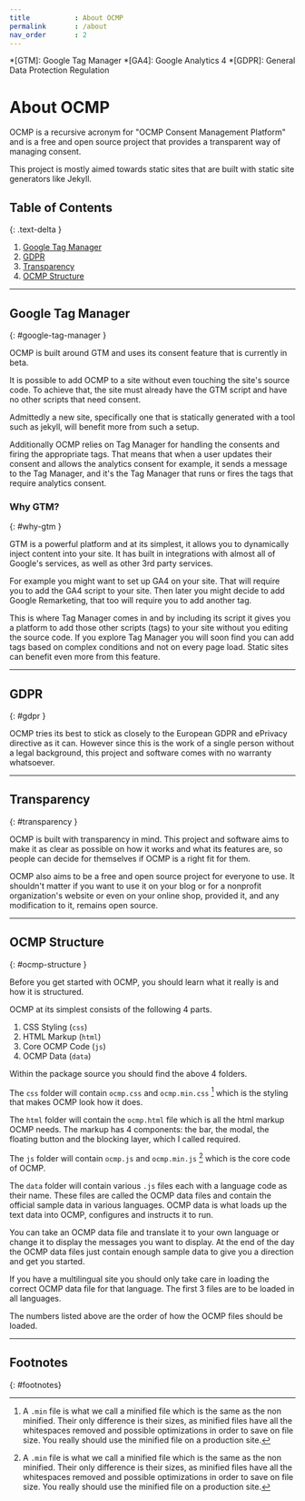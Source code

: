 ```yaml
---
title			: About OCMP
permalink		: /about
nav_order		: 2
---
```


*[GTM]: Google Tag Manager
*[GA4]: Google Analytics 4
*[GDPR]: General Data Protection Regulation

# About OCMP

OCMP is a recursive acronym for "OCMP Consent Management Platform" and is a free and open source project that provides a transparent way of managing consent.

This project is mostly aimed towards static sites that are built with static site generators like Jekyll.

## Table of Contents
{: .text-delta }

1. [Google Tag Manager](#google-tag-manager)
2. [GDPR](#gdpr)
3. [Transparency](#transparency)
4. [OCMP Structure](#ocmp-structure)

----

## Google Tag Manager
{: #google-tag-manager }

OCMP is built around GTM and uses its consent feature that is currently in beta.

It is possible to add OCMP to a site without even touching the site's source code. To achieve that, the site must already have the GTM script and have no other scripts that need consent.

Admittedly a new site, specifically one that is statically generated with a tool such as jekyll, will benefit more from such a setup.

Additionally OCMP relies on Tag Manager for handling the consents and firing the appropriate tags. That means that when a user updates their consent and allows the analytics consent for example, it sends a message to the Tag Manager, and it's the Tag Manager that runs or fires the tags that require analytics consent.

### Why GTM?
{: #why-gtm }

GTM is a powerful platform and at its simplest, it allows you to dynamically inject content into your site. It has built in integrations with almost all of Google's services, as well as other 3rd party services.

For example you might want to set up GA4 on your site. That will require you to add the GA4 script to your site. Then later you might decide to add Google Remarketing, that too will require you to add another tag.

This is where Tag Manager comes in and by including its script it gives you a platform to add those other scripts (tags) to your site without you editing the source code.
If you explore Tag Manager you will soon find you can add tags based on complex conditions and not on every page load. Static sites can benefit even more from this feature.

----

## GDPR
{: #gdpr }

OCMP tries its best to stick as closely to the European GDPR and ePrivacy directive as it can. However since this is the work of a single person without a legal background, this project and software comes with no warranty whatsoever.

----

## Transparency
{: #transparency }

OCMP is built with transparency in mind. This project and software aims to make it as clear as possible on how it works and what its features are, so people can decide for themselves if OCMP is a right fit for them.

OCMP also aims to be a free and open source project for everyone to use. It shouldn't matter if you want to use it on your blog or for a nonprofit organization's website or even on your online shop, provided it, and any modification to it, remains open source.

----

## OCMP Structure
{: #ocmp-structure }

Before you get started with OCMP, you should learn what it really is and how it is structured.

OCMP at its simplest consists of the following 4 parts.

1. CSS Styling (`css`)
2. HTML Markup (`html`)
3. Core OCMP Code (`js`)
4. OCMP Data (`data`)

Within the package source you should find the above 4 folders.

The `css` folder will contain `ocmp.css` and `ocmp.min.css` [^1] which is the styling that makes OCMP look how it does.

The `html` folder will contain the `ocmp.html` file which is all the html markup OCMP needs. The markup has 4 components: the bar, the modal, the floating button and the blocking layer, which I called required.

The `js` folder will contain `ocmp.js` and `ocmp.min.js` [^1] which is the core code of OCMP.

The `data` folder will contain various `.js` files each with a language code as their name.
These files are called the OCMP data files and contain the official sample data in various languages. OCMP data is what loads up the text data into OCMP, configures and instructs it to run.

You can take an OCMP data file and translate it to your own language or change it to display the messages you want to display. At the end of the day the OCMP data files just contain enough sample data to give you a direction and get you started.

If you have a multilingual site you should only take care in loading the correct OCMP data file for that language. The first 3 files are to be loaded in all languages.

The numbers listed above are the order of how the OCMP files should be loaded.

----

## Footnotes
{: #footnotes}

[^1]: A `.min` file is what we call a minified file which is the same as the non minified. Their only difference is their sizes, as minified files have all the whitespaces removed and possible optimizations in order to save on file size. You really should use the minified file on a production site.

